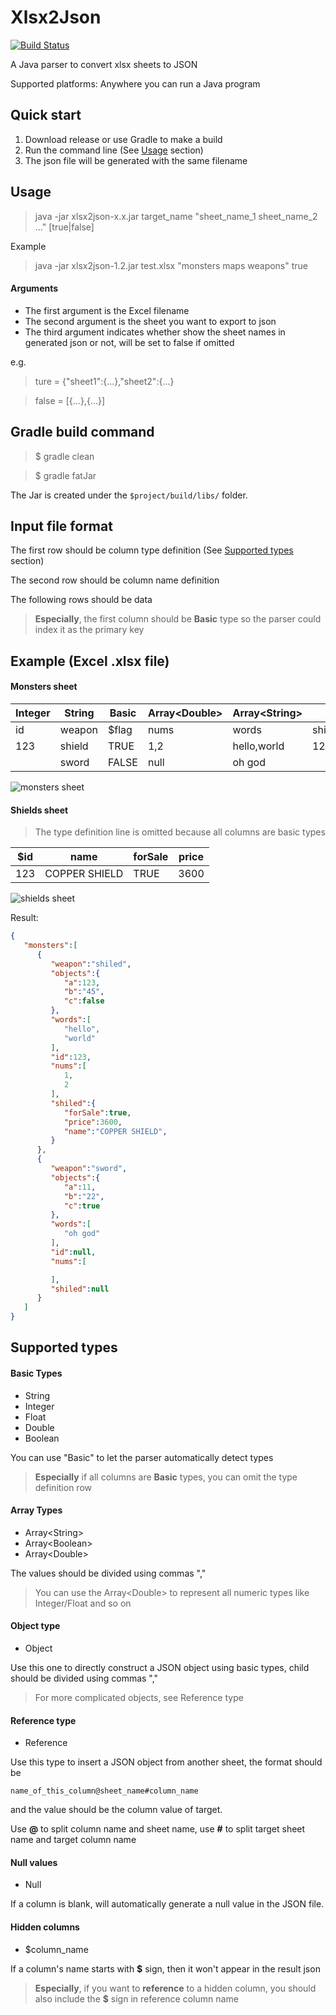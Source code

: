 # Xlsx2Json
[![Build Status](http://jenkins.centaurstech.com/job/Xlsx2Json/badge/icon)](http://jenkins.centaurstech.com/job/Xlsx2Json/)

A Java parser to convert xlsx sheets to JSON

Supported platforms: Anywhere you can run a Java program

## Quick start
1. Download release or use Gradle to make a build 
2. Run the command line (See [Usage](#usage) section)
3. The json file will be generated with the same filename

## Usage

> java -jar xlsx2json-x.x.jar target_name "sheet_name_1 sheet_name_2 ..." [true|false]

Example

> java -jar xlsx2json-1.2.jar test.xlsx "monsters maps weapons" true

#### Arguments

* The first argument is the Excel filename
* The second argument is the sheet you want to export to json
* The third argument indicates whether show the sheet names in generated json or not, will be set to false if omitted

e.g.
> ture = {"sheet1":{...},"sheet2":{...}

> false = [{...},{...}]

## Gradle build command
> $ gradle clean

> $ gradle fatJar

The Jar is created under the ```$project/build/libs/``` folder.

## Input file format

The first row should be column type definition (See [Supported types](#supported-types) section)

The second row should be column name definition

The following rows should be data

> **Especially**, the first column should be **Basic** type so the parser could index it as the primary key

## Example (Excel .xlsx file)
#### Monsters sheet
| Integer | String | Basic  | Array\<Double\> | Array\<String\>   | Reference   | Object      |
| ----   | --------| ------ | ---------------- | ---------- | ---------- | ------------ |
| id     | weapon  | $flag   | nums  | words  | shiled@shield#$id   | objects      |
| 123    | shield  | TRUE   | 1,2   | hello,world   | 123 | a:123,b:"45",c:false   |
|        | sword   | FALSE  | null  | oh god       |   | a:11;b:"22",c:true    |
![monsters sheet](https://raw.githubusercontent.com/noahzark/Xlsx2Json/master/example/monsters.png)

#### Shields sheet
> The type definition line is omitted because all columns are basic types

| $id     | name  | forSale   | price  |
| ----   | --------| ------ | ------ | 
| 123    | COPPER SHIELD  | TRUE   | 3600 |

![shields sheet](https://raw.githubusercontent.com/noahzark/Xlsx2Json/master/example/shields.png)

Result:

```json
{
   "monsters":[
      {
         "weapon":"shiled",
         "objects":{
            "a":123,
            "b":"45",
            "c":false
         },
         "words":[
            "hello",
            "world"
         ],
         "id":123,
         "nums":[
            1,
            2
         ],
         "shiled":{
            "forSale":true,
            "price":3600,
            "name":"COPPER SHIELD",
         }
      },
      {
         "weapon":"sword",
         "objects":{
            "a":11,
            "b":"22",
            "c":true
         },
         "words":[
            "oh god"
         ],
         "id":null,
         "nums":[

         ],
         "shiled":null
      }
   ]
}
```

## Supported types
#### Basic Types
* String
* Integer
* Float
* Double
* Boolean

You can use "Basic" to let the parser automatically detect types

> **Especially** if all columns are **Basic** types, you can omit the type definition row

#### Array Types
* Array\<String\>
* Array\<Boolean\>
* Array\<Double\>

The values should be divided using commas ","

> You can use the Array\<Double\> to represent all numeric types like Integer/Float and so on

#### Object type
* Object

Use this one to directly construct a JSON object using basic types, child should be divided using commas ","

> For more complicated objects, see Reference type

#### Reference type
* Reference

Use this type to insert a JSON object from another sheet, the format should be

``` name_of_this_column@sheet_name#column_name ```

and the value should be the column value of target.

Use **@** to split column name and sheet name, use **#** to split target sheet name and target column name

#### Null values

* Null

If a column is blank, will automatically generate a null value in the JSON file.

#### Hidden columns

* $column_name

If a column's name starts with **$** sign, then it won't appear in the result json

> **Especially**, if you want to **reference** to a hidden column, you should also include the **$** sign in reference column name
